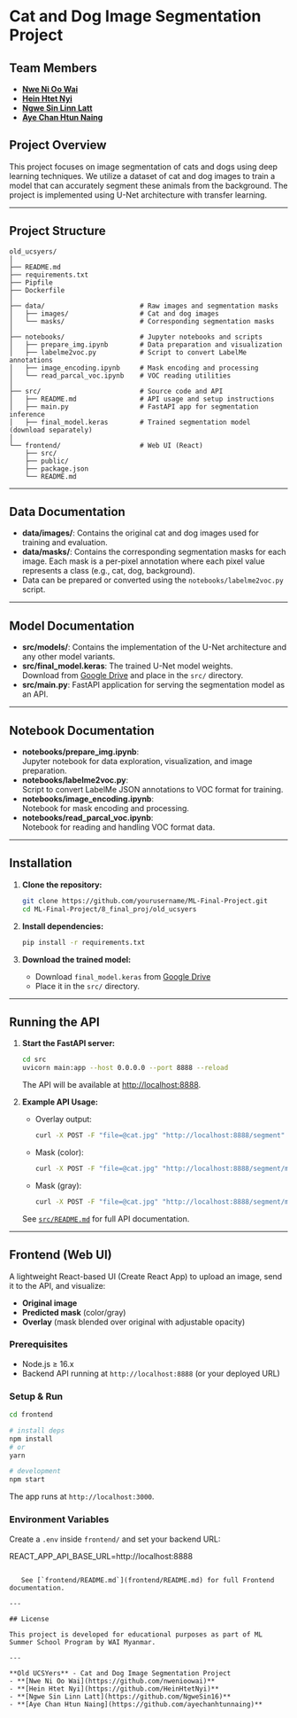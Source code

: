 # Cat and Dog Image Segmentation Project

## Team Members
- **[Nwe Ni Oo Wai](https://github.com/nwenioowai)**
- **[Hein Htet Nyi](https://github.com/HeinHtetNyi)**
- **[Ngwe Sin Linn Latt](https://github.com/NgweSin16)**
- **[Aye Chan Htun Naing](https://github.com/ayechanhtunnaing)**

## Project Overview
This project focuses on image segmentation of cats and dogs using deep learning techniques. We utilize a dataset of cat and dog images to train a model that can accurately segment these animals from the background. The project is implemented using U-Net architecture with transfer learning.

---

## Project Structure

```
old_ucsyers/
│
├── README.md
├── requirements.txt
├── Pipfile
├── Dockerfile
│
├── data/                        # Raw images and segmentation masks
│   ├── images/                  # Cat and dog images
│   └── masks/                   # Corresponding segmentation masks
│
├── notebooks/                   # Jupyter notebooks and scripts
│   ├── prepare_img.ipynb        # Data preparation and visualization
│   ├── labelme2voc.py           # Script to convert LabelMe annotations
│   ├── image_encoding.ipynb     # Mask encoding and processing
│   └── read_parcal_voc.ipynb    # VOC reading utilities
│
├── src/                         # Source code and API
│   ├── README.md                # API usage and setup instructions
│   ├── main.py                  # FastAPI app for segmentation inference
│   ├── final_model.keras        # Trained segmentation model (download separately)
│
└── frontend/                    # Web UI (React)
    ├── src/
    ├── public/
    ├── package.json
    └── README.md
```

---

## Data Documentation

- **data/images/**: Contains the original cat and dog images used for training and evaluation.
- **data/masks/**: Contains the corresponding segmentation masks for each image. Each mask is a per-pixel annotation where each pixel value represents a class (e.g., cat, dog, background).
- Data can be prepared or converted using the `notebooks/labelme2voc.py` script.

---

## Model Documentation

- **src/models/**: Contains the implementation of the U-Net architecture and any other model variants.
- **src/final_model.keras**: The trained U-Net model weights.  
  Download from [Google Drive](https://drive.google.com/file/d/1lbS_cL5HbV-P6PfOvGHTuAFs88H3w-ty/view?usp=sharing) and place in the `src/` directory.
- **src/main.py**: FastAPI application for serving the segmentation model as an API.

---

## Notebook Documentation

- **notebooks/prepare_img.ipynb**:  
  Jupyter notebook for data exploration, visualization, and image preparation.
- **notebooks/labelme2voc.py**:  
  Script to convert LabelMe JSON annotations to VOC format for training.
- **notebooks/image_encoding.ipynb**:  
  Notebook for mask encoding and processing.
- **notebooks/read_parcal_voc.ipynb**:  
  Notebook for reading and handling VOC format data.

---

## Installation

1. **Clone the repository:**
   ```sh
   git clone https://github.com/yourusername/ML-Final-Project.git
   cd ML-Final-Project/8_final_proj/old_ucsyers
   ```

2. **Install dependencies:**
   ```sh
   pip install -r requirements.txt
   ```

3. **Download the trained model:**
   - Download `final_model.keras` from [Google Drive](https://drive.google.com/file/d/1lbS_cL5HbV-P6PfOvGHTuAFs88H3w-ty/view?usp=sharing)
   - Place it in the `src/` directory.

---

## Running the API

1. **Start the FastAPI server:**
   ```sh
   cd src
   uvicorn main:app --host 0.0.0.0 --port 8888 --reload
   ```
   The API will be available at [http://localhost:8888](http://localhost:8888).

2. **Example API Usage:**
   - Overlay output:
     ```sh
     curl -X POST -F "file=@cat.jpg" "http://localhost:8888/segment" --output overlay.png
     ```
   - Mask (color):
     ```sh
     curl -X POST -F "file=@cat.jpg" "http://localhost:8888/segment/mask?format=color" --output mask_color.png
     ```
   - Mask (gray):
     ```sh
     curl -X POST -F "file=@cat.jpg" "http://localhost:8888/segment/mask?format=gray" --output mask_gray.png
     ```

   See [`src/README.md`](src/README.md) for full API documentation.

---

## Frontend (Web UI)

A lightweight React-based UI (Create React App) to upload an image, send it to the API, and visualize:
- **Original image**
- **Predicted mask** (color/gray)
- **Overlay** (mask blended over original with adjustable opacity)

### Prerequisites
- Node.js ≥ 16.x
- Backend API running at `http://localhost:8888` (or your deployed URL)

### Setup & Run
```sh
cd frontend

# install deps
npm install
# or
yarn

# development
npm start
```
The app runs at  `http://localhost:3000`.

### Environment Variables
Create a `.env` inside `frontend/` and set your backend URL:

REACT_APP_API_BASE_URL=http://localhost:8888
```

   See [`frontend/README.md`](frontend/README.md) for full Frontend documentation.

---

## License

This project is developed for educational purposes as part of ML Summer School Program by WAI Myanmar.

---

**Old UCSYers** - Cat and Dog Image Segmentation Project
- **[Nwe Ni Oo Wai](https://github.com/nwenioowai)**
- **[Hein Htet Nyi](https://github.com/HeinHtetNyi)**
- **[Ngwe Sin Linn Latt](https://github.com/NgweSin16)**
- **[Aye Chan Htun Naing](https://github.com/ayechanhtunnaing)**
